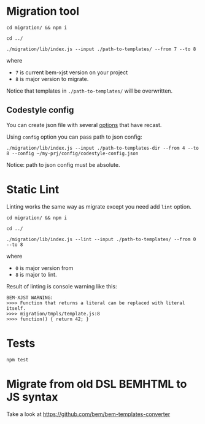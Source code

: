 # Migration tool

`cd migration/ && npm i`

`cd ../`

`./migration/lib/index.js --input ./path-to-templates/ --from 7 --to 8`

where
 * `7` is current bem-xjst version on your project
 * `8` is major version to migrate.

Notice that templates in `./path-to-templates/` will be overwritten.

## Codestyle config

You can create json file with several
[options](https://github.com/benjamn/recast/blob/52a7ec3eaaa37e78436841ed8afc948033a86252/lib/options.js#L1) that have recast.

Using `config` option you can pass path to json config:

`./migration/lib/index.js --input ./path-to-templates-dir --from 4 --to 8 --config ~/my-prj/config/codestyle-config.json`

Notice: path to json config must be absolute.

# Static Lint

Linting works the same way as migrate except you need add `lint` option.

`cd migration/ && npm i`

`cd ../`

`./migration/lib/index.js --lint --input ./path-to-templates/ --from 0 --to 8`

where
 * `0` is major version from
 * `8` is major to lint.

Result of linting is console warning like this:

```
BEM-XJST WARNING:
>>>> Function that returns a literal can be replaced with literal itself.
>>>> migration/tmpls/template.js:8
>>>> function() { return 42; }
```

# Tests

`npm test`


# Migrate from old DSL BEMHTML to JS syntax

Take a look at https://github.com/bem/bem-templates-converter
